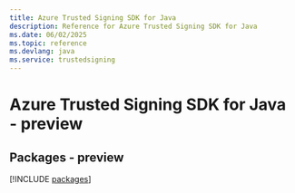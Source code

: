 ```yaml
---
title: Azure Trusted Signing SDK for Java
description: Reference for Azure Trusted Signing SDK for Java
ms.date: 06/02/2025
ms.topic: reference
ms.devlang: java
ms.service: trustedsigning
---
```

# Azure Trusted Signing SDK for Java - preview
## Packages - preview
[!INCLUDE [packages](trusted-signing-index.md)]